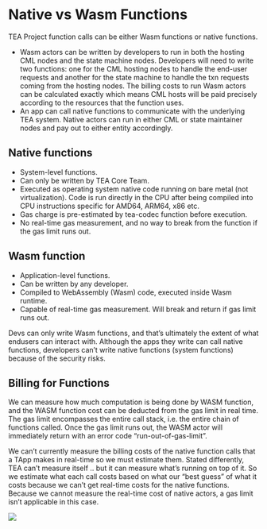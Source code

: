 # Native vs Wasm Functions

TEA Project function calls can be either Wasm functions or native functions.

* Wasm actors can be written by developers to run in both the hosting CML nodes and the state machine nodes. Developers will need to write two functions: one for the CML hosting nodes to handle the end-user requests and another for the state machine to handle the txn requests coming from the hosting nodes. The billing costs to run Wasm actors can be calculated exactly which means CML hosts will be paid precisely according to the resources that the function uses.
* An app can call native functions to communicate with the underlying TEA system. Native actors can run in either CML or state maintainer nodes and pay out to either entity accordingly.

## Native functions

* System-level functions.
* Can only be written by TEA Core Team.
* Executed as operating system native code running on bare metal (not virtualization). Code is run directly in the CPU after being compiled into CPU instructions specific for AMD64, ARM64, x86 etc.
* Gas charge is pre-estimated by tea-codec function before execution. 
* No real-time gas measurement, and no way to break from the function if the gas limit runs out.

## Wasm function

* Application-level functions.
* Can be written by any developer.
* Compiled to WebAssembly (Wasm) code, executed inside Wasm runtime.
* Capable of real-time gas measurement. Will break and return if gas limit runs out.

Devs can only write Wasm functions, and that’s ultimately the extent of what endusers can interact with. Although the apps they write can call native functions, developers can’t write native functions (system functions) because of the security risks.

## Billing for Functions

We can measure how much computation is being done by WASM function, and the WASM function cost can be deducted from the gas limit in real time. The gas limit encompasses the entire call stack, i.e. the entire chain of functions called. Once the gas limit runs out, the WASM actor will immediately return with an error code “run-out-of-gas-limit”.

We can’t currently measure the billing costs of the native function calls that a TApp makes in real-time so we must estimate them. Stated differently, TEA can’t measure itself .. but it can measure what’s running on top of it. So we estimate what each call costs based on what our “best guess” of what it costs because we can’t get real-time costs for the native functions. Because we cannot measure the real-time cost of native actors, a gas limit isn’t applicable in this case.

![](https://cdn-images-1.medium.com/max/1200/1*PdBoSDmyFaGHpR_0lE6ixA.png)
